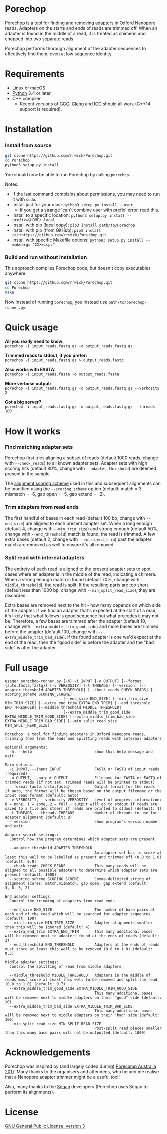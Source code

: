 # Porechop

Porechop is a tool for finding and removing adapters in Oxford Nanopore reads.  Adapters on the starts and ends of reads are trimmed off. When an adapter is found in the middle of a read, it is treated as chimeric and chopped into two separate reads.

Porechop performs thorough alignment of the adapter sequences to effectively find them, even at low sequence identity.



# Requirements

* Linux or macOS
* [Python](https://www.python.org/) 3.4 or later
* C++ compiler
    * Recent versions of [GCC](https://gcc.gnu.org/), [Clang](http://clang.llvm.org/) and [ICC](https://software.intel.com/en-us/c-compilers) should all work (C++14 support is required).


#  Installation

### Install from source
```bash
git clone https://github.com/rrwick/Porechop.git
cd Porechop
python3 setup.py install
```

You should now be able to run Porechop by calling `porechop`.

Notes:
* If the last command complains about permissions, you may need to run it with `sudo`.
* Install just for your user: `python3 setup.py install --user`
    * If you get a strange 'can't combine user with prefix' error, read [this](http://stackoverflow.com/questions/4495120).
* Install to a specific location: `python3 setup.py install --prefix=$HOME/.local`
* Install with pip (local copy): `pip3 install path/to/Porechop`
* Install with pip (from GitHub): `pip3 install git+https://github.com/rrwick/Porechop.git`
* Install with specific Makefile options: `python3 setup.py install --makeargs "CXX=icpc"`


### Build and run without installation

This approach compiles Porechop code, but doesn't copy executables anywhere:
```bash
git clone https://github.com/rrwick/Porechop.git
cd Porechop
make
```
Now instead of running `porechop`, you instead use `path/to/porechop-runner.py`.



# Quick usage

__All you really need to know:__<br>
`porechop -i input_reads.fastq.gz -o output_reads.fastq.gz`

__Trimmed reads to stdout, if you prefer:__<br>
`porechop -i input_reads.fastq.gz > output_reads.fastq`

__Also works with FASTA:__<br>
`porechop -i input_reads.fasta -o output_reads.fasta`

__More verbose output:__<br>
`porechop -i input_reads.fastq.gz -o output_reads.fastq.gz --verbosity 2`

__Got a big server?__<br>
`porechop -i input_reads.fastq.gz -o output_reads.fastq.gz --threads 100`



# How it works

### Find matching adapter sets
 
Porechop first tries aligning a subset of reads (default 1000 reads, change with `--check_reads`) to all known adapter sets. Adapter sets with high scoring hits (default 80%, change with `--adapter_threshold`) are deemed present in the sample.

The [alignment scoring scheme](http://seqan.readthedocs.io/en/master/Tutorial/DataStructures/Alignment/ScoringSchemes.html) used in this and subsequent alignments can be modified using the `--scoring_scheme` option (default: match = 3, mismatch = -6, gap open = -5, gap extend = -2).

### Trim adapters from read ends

The first handful of bases in each read (default 100 bp, change with `--end_size`) are aligned to each present adapter set. When a long enough (default 4, change with `--min_trim_size`) and strong enough (default 50%, change with `--end_threshold`) match is found, the read is trimmed. A few extra bases (default 2, change with `--extra_end_trim`) past the adapter match are removed as well to ensure it's all removed.

### Split read with internal adapters

The entirety of each read is aligned to the present adapter sets to spot cases where an adapter is in the middle of the read, indicating a chimera. When a strong enough match is found (default 70%, change with `--middle_threshold`), the read is split. If the resulting parts are too short (default less than 1000 bp, change with `--min_split_read_size`), they are discarded.

Extra bases are removed next to the hit - how many depends on which side of the adapter. If we find an adapter that's expected at the start of a read, it's likely that what follows is good sequence but what precedes it may not be. Therefore, a few bases are trimmed after the adapter (default 10, change with `--extra_middle_trim_good_side`) and more bases are trimmed before the adapter (default 100, change with `--extra_middle_trim_bad_side`). If the found adapter is one we'd expect at the end of the read, then the "good side" is before the adapter and the "bad side" is after the adapter.



# Full usage

```
usage: porechop-runner.py [-h] -i INPUT [-o OUTPUT] [--format {auto,fasta,fastq}] [-v VERBOSITY] [-t THREADS] [--version] [--adapter_threshold ADAPTER_THRESHOLD] [--check_reads CHECK_READS] [--scoring_scheme SCORING_SCHEME]
                          [--end_size END_SIZE] [--min_trim_size MIN_TRIM_SIZE] [--extra_end_trim EXTRA_END_TRIM] [--end_threshold END_THRESHOLD] [--middle_threshold MIDDLE_THRESHOLD]
                          [--extra_middle_trim_good_side EXTRA_MIDDLE_TRIM_GOOD_SIDE] [--extra_middle_trim_bad_side EXTRA_MIDDLE_TRIM_BAD_SIDE] [--min_split_read_size MIN_SPLIT_READ_SIZE]

Porechop: a tool for finding adapters in Oxford Nanopore reads, trimming them from the ends and splitting reads with internal adapters

optional arguments:
  -h, --help                            show this help message and exit

Main options:
  -i INPUT, --input INPUT               FASTA or FASTQ of input reads (required)
  -o OUTPUT, --output OUTPUT            Filename for FASTA or FASTQ of trimmed reads (if not set, trimmed reads will be printed to stdout)
  --format {auto,fasta,fastq}           Output format for the reads - if auto, the format will be chosen based on the output filename or the input read format (default: auto)
  -v VERBOSITY, --verbosity VERBOSITY   Level of progress information: 0 = none, 1 = some, 2 = full - output will go to stdout if reads are saved to a file and stderr if reads are printed to stdout (default: 1)
  -t THREADS, --threads THREADS         Number of threads to use for adapter alignment (default: 8)
  --version                             show program's version number and exit

Adapter search settings:
  Control how the program determines which adapter sets are present

  --adapter_threshold ADAPTER_THRESHOLD
                                        An adapter set has to score at least this well to be labelled as present and trimmed off (0.0 to 1.0) (default: 0.8)
  --check_reads CHECK_READS             This many reads will be aligned to all possible adapters to determine which adapter sets are present (default: 1000)
  --scoring_scheme SCORING_SCHEME       Comma-delimited string of alignment scores: match,mismatch, gap open, gap extend (default: 3,-6,-5,-2)

End adapter settings:
  Control the trimming of adapters from read ends

  --end_size END_SIZE                   The number of base pairs at each end of the read which will be searched for adapter sequences (default: 100)
  --min_trim_size MIN_TRIM_SIZE         Adapter alignments smaller than this will be ignored (default: 4)
  --extra_end_trim EXTRA_END_TRIM       This many additional bases will be removed next to adapters found at the ends of reads (default: 2)
  --end_threshold END_THRESHOLD         Adapters at the ends of reads must score at least this well to be removed (0.0 to 1.0) (default: 0.5)

Middle adapter settings:
  Control the splitting of read from middle adapters

  --middle_threshold MIDDLE_THRESHOLD   Adapters in the middle of reads must score at least this well to be removed and split the read (0.0 to 1.0) (default: 0.7)
  --extra_middle_trim_good_side EXTRA_MIDDLE_TRIM_GOOD_SIDE
                                        This many additional bases will be removed next to middle adapters on their "good" side (default: 10)
  --extra_middle_trim_bad_side EXTRA_MIDDLE_TRIM_BAD_SIDE
                                        This many additional bases will be removed next to middle adapters on their "bad" side (default: 100)
  --min_split_read_size MIN_SPLIT_READ_SIZE
                                        Post-split read pieces smaller than this many base pairs will not be outputted (default: 1000)
```



# Acknowledgements

Porechop was inspired by (and largely coded during) [Porecamp Australia 2017](https://porecamp-au.github.io/). Many thanks to the organisers and attendees, who helped me realise that a Nanopore adapter trimmer might be a useful tool!

Also, many thanks to the [Seqan](https://www.seqan.de/) developers (Porechop uses Seqan to perform its alignments).


# License

[GNU General Public License, version 3](https://www.gnu.org/licenses/gpl-3.0.html)
